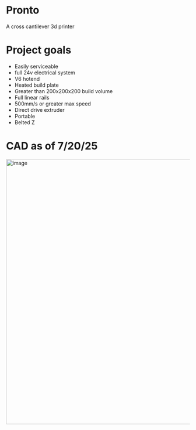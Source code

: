 # Pronto
A cross cantilever 3d printer

# Project goals

- Easily serviceable
- full 24v electrical system
- V6 hotend
- Heated build plate
- Greater than 200x200x200 build volume
- Full linear rails
- 500mm/s or greater max speed
- Direct drive extruder
- Portable
- Belted Z


# CAD as of 7/20/25

<img width="580" height="724" alt="image" src="https://github.com/user-attachments/assets/3b1f028b-9556-40d3-a7e8-c4c25361eca7" />

